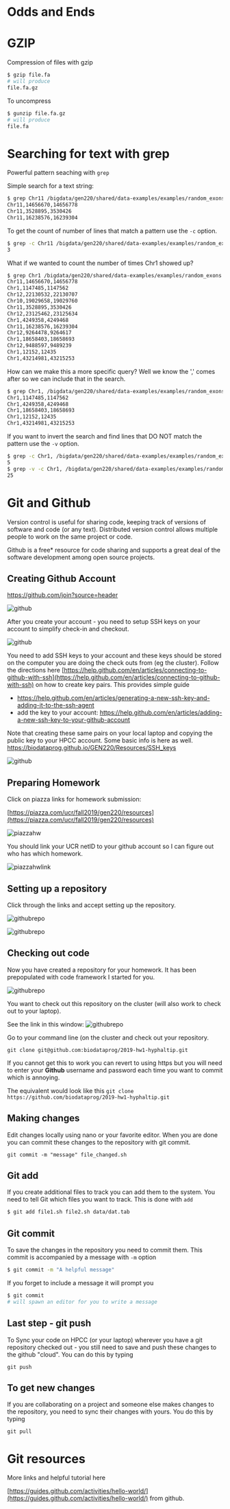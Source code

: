 # Odds and Ends

# GZIP

Compression of files with gzip

```bash
$ gzip file.fa
# will produce
file.fa.gz
```

To uncompress
```bash
$ gunzip file.fa.gz
# will produce
file.fa
```

# Searching for text with grep

Powerful pattern seaching with `grep`

Simple search for a text string:
```bash
$ grep Chr11 /bigdata/gen220/shared/data-examples/examples/random_exons.csv
Chr11,14656670,14656778
Chr11,3528895,3530426
Chr11,16238576,16239304
```

To get the count of number of lines that match a pattern use the `-c` option.

```bash
$ grep -c Chr11 /bigdata/gen220/shared/data-examples/examples/random_exons.csv
3
```
What if we wanted to count the number of times Chr1 showed up?

```bash
$ grep Chr1 /bigdata/gen220/shared/data-examples/examples/random_exons.csv
Chr11,14656670,14656778
Chr1,1147485,1147562
Chr12,22130532,22130707
Chr10,19029658,19029760
Chr11,3528895,3530426
Chr12,23125462,23125634
Chr1,4249358,4249468
Chr11,16238576,16239304
Chr12,9264478,9264617
Chr1,18658403,18658693
Chr12,9488597,9489239
Chr1,12152,12435
Chr1,43214981,43215253
```

How can we make this a more specific query?  Well we know the ',' comes after so we can include that in the search.

```bash
$ grep Chr1, /bigdata/gen220/shared/data-examples/examples/random_exons.csv
Chr1,1147485,1147562
Chr1,4249358,4249468
Chr1,18658403,18658693
Chr1,12152,12435
Chr1,43214981,43215253
```

If you want to invert the search and find lines that DO NOT match the pattern use the `-v` option.

```bash
$ grep -c Chr1, /bigdata/gen220/shared/data-examples/examples/random_exons.csv
5
$ grep -v -c Chr1, /bigdata/gen220/shared/data-examples/examples/random_exons.csv
25
```

# Git and Github

Version control is useful for sharing code, keeping track of versions
of software and code (or any text). Distributed version control allows multiple people to work on the same project or code.

Github is a free* resource for code sharing and supports a great deal
of the software development among open source projects. 

## Creating Github Account

https://github.com/join?source=header

![github](img/github.png)

After you create your account - you need to setup SSH keys on your
account to simplify check-in and checkout.

![github](img/github_settings.png)

You need to add SSH keys to your account and these keys should be
stored on the computer you are doing the check outs from (eg the
cluster). Follow the directions here
[https://help.github.com/en/articles/connecting-to-github-with-ssh](https://help.github.com/en/articles/connecting-to-github-with-ssh)
on how to create key pairs.
This provides simple guide
*  https://help.github.com/en/articles/generating-a-new-ssh-key-and-adding-it-to-the-ssh-agent
* add the key to your account: https://help.github.com/en/articles/adding-a-new-ssh-key-to-your-github-account

Note that creating these same pairs on your local laptop and copying the public key to your HPCC account. Some basic info is here as well. https://biodataprog.github.io/GEN220/Resources/SSH_keys


![github](img/github_settings2.png)

## Preparing Homework

Click on piazza links for homework submission:

[https://piazza.com/ucr/fall2019/gen220/resources](https://piazza.com/ucr/fall2019/gen220/resources)

![piazzahw](img/piazza_hw.png)

You should link your UCR netID to your github account so I can figure
out who has which homework.

![piazzahwlink](img/hw_github_link.png)

## Setting up a repository

Click through the links and accept setting up the repository.

![githubrepo](img/hw_github_accept.png)

![githubrepo](img/hw_github_accept2.png)


## Checking out code

Now you have created a repository for your homework. It has been
prepopulated with code framework I started for you.

![githubrepo](img/hw_github_repo1.png)

You want to check out this repository on the cluster (will also work
to check out to your laptop).

See the link in this window:
![githubrepo](img/hw_github_repo1.png)

Go to your command line (on the cluster and check out your repository.

`git clone git@github.com:biodataprog/2019-hw1-hyphaltip.git`

If you cannot get this to work you can revert to using https but you
will need to enter your **Github** username and password each time you
want to commit which is annoying.

The equivalent would look like this
`git clone https://github.com/biodataprog/2019-hw1-hyphaltip.git`

## Making changes

Edit changes locally using nano or your favorite editor. When you are done you can commit these changes to the repository with git commit.

`git commit -m "message" file_changed.sh`

## Git add

If you create additional files to track you can add them to the
system.  You need to tell Git which files you want to track. This is
done with `add`

```bash
$ git add file1.sh file2.sh data/dat.tab
```

## Git commit

To save the changes in the repository you need to commit them. This commit is accompanied by a message with `-m` option

```bash
$ git commit -m "A helpful message"
```

If you forget to include a message it will prompt you
```bash
$ git commit
# will spawn an editor for you to write a message
```

## Last step - git push

To Sync your code on HPCC (or your laptop) wherever you have a git repository checked out - you still need to save and push these changes to the github "cloud". You can do this by typing

`git push`

## To get new changes

If you are collaborating on a project and someone else makes changes
to the repository, you need to sync their changes with yours. You do
this by typing

`git pull`

# Git resources

More links and helpful tutorial here

[https://guides.github.com/activities/hello-world/](https://guides.github.com/activities/hello-world/) from github.


